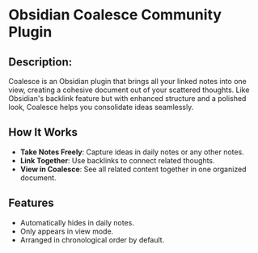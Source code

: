# Obsidian Coalesce Community Plugin

## Description:

Coalesce is an Obsidian plugin that brings all your linked notes into one view, creating a cohesive document out of your scattered thoughts. Like Obsidian's backlink feature but with enhanced structure and a polished look, Coalesce helps you consolidate ideas seamlessly.

## How It Works
- **Take Notes Freely**: Capture ideas in daily notes or any other notes.
- **Link Together**: Use backlinks to connect related thoughts.
- **View in Coalesce**: See all related content together in one organized document.

## Features
- Automatically hides in daily notes.
- Only appears in view mode.
- Arranged in chronological order by default.